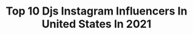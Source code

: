 ---
title: Top 10 Djs Instagram Influencers In United States In 2021
description: >-
  Find top djs Instagram influencers in United States in 2021. Most popular hashtags: #dj #music #trusttheprocess.
platform: Instagram
hits: 1026
text_top: See the best Instagram influencers on inBeat.
text_bottom: Our platform holds 1026 Instagram influencers like this in United States for you to connect with.
profiles:
  - username: "becomingdakota"
    fullname: >-
      Dakota (DJ)
    bio: >-
      BLACK LIVES MATTER abolish the p*lice. Here to live and love. Trans masc (He/Him) art page @djstopshop DAKOTA10//flavnt.com
    location: "United States"
    followers: 38672
    engagement: 820
    commentsToLikes: 0.012124
    id: ck0w2awoznftz0i195l3ic1vx
    verified: false
    hashtags: "#transandproud, #transmasc, #transman, #blm"
  - username: "brozrdz"
    fullname: >-
      B R O Z®️
    bio: >-
      I'm a producer, a&r, creative director @dashradio host & marketer that djs 🇲🇽 CEO @mdx_agency / @xdmrecords Made it to Forbes💫 @creativeartistsagency
    location: "United States"
    followers: 65766
    engagement: 127
    commentsToLikes: 0.105176
    id: ck6tuc4cufhmd0j71tvjlpuyl
    verified: true
    hashtags: "#todovieneyva, #spotify, #elcoraz, #brilla"
  - username: "djsiana_catherine"
    fullname: >-
      Siana Catherine
    bio: >-
      Featured wit:Chainsmokers(UltraIN),Armin VanBuuren,Lostfrequencies,Above&Beyond,MartinGarrix,Hardwell,YellowClaw,DVLM,Coone,Kshmr, Djsnake,Marshmello.
    location: "United States"
    followers: 38039
    engagement: 386
    commentsToLikes: 0.057893
    id: ckap4gff479jf0i785583ddrr
    verified: true
    hashtags: ""
  - username: "djseanmichael"
    fullname: >-
      djseanmichael
    bio: >-
      NOLA🎭 ➡️ ATL🍑 ➡️ ATX 🤠 Traveler ✈️ Senior Consultant 🤓 Southern Gentleman 🧔🏻 #Narcissist 😜 #Travel https://soundcloud.com/djseanmichael
    location: "United States"
    followers: 12142
    engagement: 530
    commentsToLikes: 0.030711
    id: ck15u8doxlx6g0i19btr4whtv
    verified: false
    hashtags: "#scruff, #beach, #selfie, #tbt"
  - username: "wavemanmike"
    fullname: >-
      Michael 
    bio: >-
      🎥 𝐘𝐨𝐮𝐓𝐮𝐛𝐞 - 𝐖𝐚𝐯𝐞 𝐌𝐚𝐧 𝐌𝐢𝐤𝐞 65K Subs | 6.5M Views TikTok - WaveManMike Snap 👻 DjSwagMan1 𝐁𝐚𝐜𝐤𝐮𝐩 @itswaveman #ΚΚΨ 🤟🏾|#MSU 🐻
    location: "United States"
    followers: 34948
    engagement: 241
    commentsToLikes: 0.017448
    id: ck8tbc8dxv3ke0j785pf9ad49
    verified: false
    hashtags: "#720waves, #explore, #youinrue, #wavecheck"
  - username: "djsamsneak"
    fullname: >-
      Sam Sneak 🇭🇹
    bio: >-
      MMG A&R Bachwood Ent|Shoneville 🐦|DJSamSneak Only booking contact: -> @shanat18 #SAMOSNEAK
    location: "United States"
    followers: 181872
    engagement: 222
    commentsToLikes: 0.034642
    id: ck0vynlfz4w270i19tcq0v5b2
    verified: true
    hashtags: "#selfmade, #mmg, #llbb, #dadecounty"
  - username: "angelanddren"
    fullname: >-
      angel + dren
    bio: >-
      👯DJ’s 🎧🇯🇲 Owners @madjuicyofficial 🍊🧃 Bronx, NYC to the world ✈️
    location: "United States"
    followers: 53541
    engagement: 579
    commentsToLikes: 0.039496
    id: ck5zksepnk2mu0i14e84byns2
    verified: true
    hashtags: "#ad21, #craftedwithjoy, #tbt, #clubdoubletrouble"
  - username: "krowdexx_djs"
    fullname: >-
      Krowdexx
    bio: >-
      🇮🇹 Hardstyle DJ's and Producers 💿 Gearbox Digital 📧 Bookings: tom@purebookings.nl 🎛 Owner of @dcmusicstudios 🎶 NEW T-SHIRT [available now] ⬇️
    location: "United States"
    followers: 17914
    engagement: 1113
    commentsToLikes: 0.059271
    id: ck0w5mqwh4ex40i192z3qyhkx
    verified: false
    hashtags: "#extraraw, #defqon1, #fatalityoutdoor, #producer"
  - username: "djsfrommarsofficial"
    fullname: >-
      Djs From Mars
    bio: >-
      👽 DJS 🎹 PRODUCERS ☠ BOOTLEGGERS 👉 LAIBACK LUKE - ROLLING STONE 👉 DJS FROM MARS REMIX 👉 OUT NOW:
    location: "United States"
    followers: 127545
    engagement: 205
    commentsToLikes: 0.086121
    id: ck135keu11vgh0i19qfzjbhtb
    verified: true
    hashtags: "#mashup, #bootleg, #cubase, #dj"
  - username: "camig_dancer"
    fullname: >-
      Camila Giraldo
    bio: >-
      #camiG 💎🇨🇴 NUVO ‘18 & ‘19 Die Hard Dancer • ‘19 DJ’s Pick🥈NUbie JUMP ‘19 YouRockJump🥇JUMPstart @opradancewear
    location: "United States"
    followers: 42091
    engagement: 596
    commentsToLikes: 0.079375
    id: ck9wf08j2movi0j78jn4ddwwz
    verified: false
    hashtags: "#trusttheprocess, #instagramfordancers, #dowhatyoulove, #latinapower"
---
